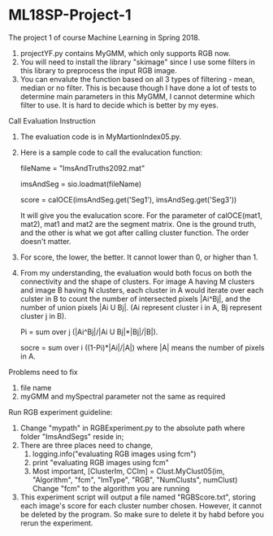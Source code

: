 # ML18SP-Project-1

The project 1 of course Machine Learning in Spring 2018.

1. projectYF.py contains MyGMM, which only supports RGB now.
2. You will need to install the library "skimage" since I use some filters in this library to preprocess the input RGB image.
3. You can envalute the function based on all 3 types of filtering - mean, median or no filter.
   This is because though I have done a lot of tests to determine main parameters in this MyGMM, I cannot determine which filter to use. It is hard to decide which is better by my eyes.

Call Evaluation Instruction
1. The evaluation code is in MyMartionIndex05.py. 
2. Here is a sample code to call the evalucation function:

    fileName = "ImsAndTruths2092.mat"

    imsAndSeg = sio.loadmat(fileName)

    score = calOCE(imsAndSeg.get('Seg1'), imsAndSeg.get('Seg3'))

   It will give you the evalucation score. For the parameter of calOCE(mat1, mat2), mat1 and mat2 are the segment matrix. One is the ground truth, and the other is what we got after calling cluster function. The order doesn't matter.

3. For score, the lower, the better. It cannot lower than 0, or higher than 1.
4. From my understanding, the evaluation would both focus on both the connectivity and the shape of clusters. 
    For image A having M clusters and image B having N clusters, each cluster in A would iterate over each culster in B to count the number of intersected pixels |Ai^Bj|, and the number of union pixels |Ai U Bj|. (Ai represent cluster i in A, Bj represent cluster j in B). 

    Pi = sum over j (|Ai^Bj|/|Ai U Bj|\*|Bj|/|B|). 
    
    socre = sum over i ((1-Pi)\*|Ai|/|A|)   where |A| means the number of pixels in A.
   
Problems need to fix
1. file name
2. myGMM and mySpectral parameter not the same as required

Run RGB experiment guideline:
1. Change "mypath" in RGBExperiment.py to the absolute path where folder "ImsAndSegs" reside in;
2. There are three places need to change, 
    1. logging.info("evaluating RGB images using fcm")
    2. print "evaluating RGB images using fcm"
    3. Most important, [ClusterIm, CCIm] = Clust.MyClust05(im, "Algorithm", "fcm", "ImType", "RGB", "NumClusts", numClust)
   Change "fcm" to the algorithm you are running
3. This experiment script will output a file named "RGBScore.txt", storing each image's score for each cluster number chosen. However, it cannot be deleted by the program. So make sure to delete it by habd before you rerun the experiment.